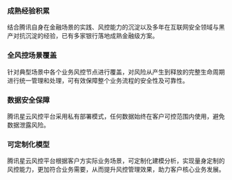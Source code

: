 ### 成熟经验积累
结合腾讯自身在金融场景的实践、风控能力的沉淀以及多年在互联网安全领域与黑产对抗沉淀的经验，已有多家银行落地成熟金融级方案。

### 全风控场景覆盖
针对典型场景中各个业务风控节点进行覆盖，对风险从产生到释放的完整生命周期进行统一管理和处理，可有效保障整个业务流程的安全性及可靠性。

### 数据安全保障
腾讯星云风控平台采用私有部署模式，任何数据始终在客户可控范围内使用，避免数据泄露风险。

### 可定制化模型
腾讯星云风控平台根据客户方实际业务场景，可定制化建模分析，实现量身定制的风控能力，更加符合业务需要，从而提升风控管理效果，助力客户核心业务发展。
